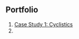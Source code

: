 ## Portfolio

1. [Case Study 1: Cyclistics](https://github.com/spillif/Portfolio/tree/data-analysis#cysclistics-bike-share-case-study)
2. 
